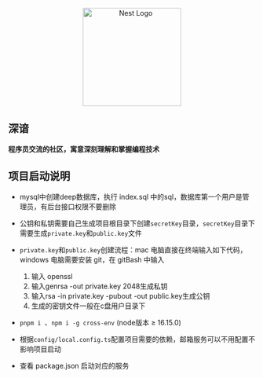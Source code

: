 <p align="center">
  <a href="http://nestjs.com/" target="blank"><img src="https://nestjs.com/img/logo-small.svg" width="200" alt="Nest Logo" /></a>
</p>

## 深谙

**程序员交流的社区，寓意深刻理解和掌握编程技术**

## 项目启动说明

- mysql中创建deep数据库，执行 index.sql 中的sql，数据库第一个用户是管理员，有后台接口权限不要删除

- 公钥和私钥需要自己生成项目根目录下创建`secretKey`目录，`secretKey`目录下需要生成`private.key`和`public.key`文件

- `private.key`和`public.key`创建流程：mac 电脑直接在终端输入如下代码，windows 电脑需要安装 git，在 gitBash 中输入
  1. 输入 openssl
  2. 输入genrsa -out private.key 2048生成私钥
  3. 输入rsa -in private.key -pubout -out public.key生成公钥
  4. 生成的密钥文件一般在c盘用户目录下

- `pnpm i `、`npm i -g cross-env` (node版本 ≥ 16.15.0)

- 根据`config/local.config.ts`配置项目需要的依赖，邮箱服务可以不用配置不影响项目启动

- 查看 package.json 启动对应的服务
